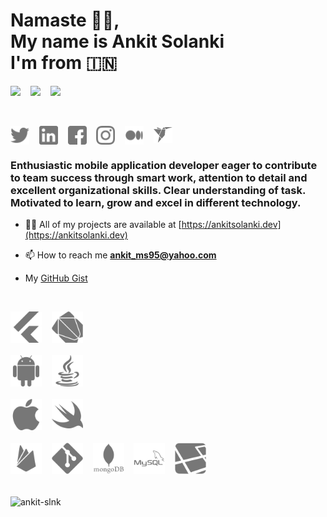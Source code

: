 <h1>Namaste 🙏🏼, <br />My name is Ankit Solanki <br />I'm from 🇮🇳</h1>

[![](https://img.shields.io/badge/LinkedIn-ankit_solanki-blue)](https://linkedin.com/in/ankit-solanki-2a96501b4)
&nbsp;&nbsp;
[![](https://img.shields.io/badge/Telegram-Ankit_Slnk-blue)](https://t.me/Ankit_Slnk)
&nbsp;&nbsp;
[![](https://img.shields.io/badge/Twitter-ankitslnk3112-blue)](https://twitter.com/ankitslnk3112)

<br />

<!-- defaut social icons -->
<p>
<a href="https://twitter.com/ankitslnk3112" target="blank"><img align="center" src="assets/twitter.png" alt="ankitslnk3112" height="30" width="30" /></a>
&nbsp;&nbsp;
<a href="https://linkedin.com/in/ankit-solanki-2a96501b4" target="blank"><img align="center" src="assets/linkedin.png" alt="ankit-solanki-2a96501b4" height="30" width="30" /></a>
&nbsp;&nbsp;
<a href="https://fb.com/ankit.solanki.520562" target="blank"><img align="center" src="assets/facebook.png" alt="ankit.solanki.520562" height="30" width="30" /></a>
&nbsp;&nbsp;
<a href="https://instagram.com/ankit__slnk" target="blank"><img align="center" src="assets/instagram.png" alt="ankit__slnk" height="30" width="30" /></a>
&nbsp;&nbsp;
<a href="http://ankit-solanki.medium.com" target="blank"><img align="center" src="assets/medium.png" alt="ankit-solanki" height="30" width="30" /></a>
&nbsp;&nbsp;
<a href="https://www.freelancer.in/u/ankitms95" target="blank"><img align="center" src="assets/freelancer.png" alt="ankit-solanki" height="25" width="30" /></a>
</p>


<h3>Enthusiastic mobile application developer eager to contribute to team success through smart work, attention to detail and excellent organizational skills. Clear understanding of task. Motivated to learn, grow and excel in different technology.</h3>


- 👨‍💻 All of my projects are available at [https://ankitsolanki.dev](https://ankitsolanki.dev)

- 📫 How to reach me **ankit_ms95@yahoo.com**

- My [GitHub Gist](https://gist.github.com/Ankit-Slnk)

<br />

<p align="left">
<img src="assets/flutter.png" alt="flutter" width="50" height="50"/> 
&nbsp;&nbsp;
<img src="assets/dart.png" alt="dart" width="50" height="50"/> 
<br /><br />
<img src="assets/android.png" alt="android" width="50" height="50"/> 
&nbsp;&nbsp;
<img src="assets/java.png" alt="java" width="50" height="50"/> 
<br /><br />
<img src="assets/apple.png" alt="ios" width="50" height="50"/>
&nbsp;&nbsp;
<img src="assets/swift.png" alt="swiftui" width="50" height="50"/>
<br /><br />
<img src="assets/firebase.png" alt="firebase" width="50" height="50"/> 
&nbsp;&nbsp;
<img src="assets/git.png" alt="git" width="50" height="50"/> 
&nbsp;&nbsp;
<img src="assets/mongodb.png" alt="mongodb" width="50" height="50"/> 
&nbsp;&nbsp;
<img src="assets/mysql.png" alt="mysql" width="50" height="50"/> 
&nbsp;&nbsp;
<img src="assets/laravel.png" alt="laravel" width="50" height="50"/> 
<br /><br />
</p>
<p>
<img align="center" src="https://github-readme-stats.vercel.app/api?username=ankit-slnk&show_icons=true" alt="ankit-slnk" />
</p>
